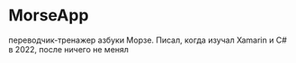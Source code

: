 # MorseApp
переводчик-тренажер азбуки Морзе. 
Писал, когда изучал Xamarin и C# в 2022, после ничего не менял
